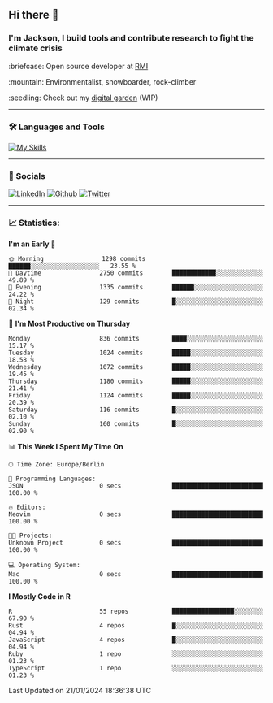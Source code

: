 ## Hi there :wave:
### I'm Jackson, I build tools and contribute research to fight the climate crisis
<p> :briefcase: Open source developer at <a href="https://rmi.org/" alt="RMI">RMI</a></p>
<p> :mountain: Environmentalist, snowboarder, rock-climber</p>
<p> :seedling: Check out my <a href="https://jdhoffa.github.io/" alt="digital garden">digital garden</a> (WIP) </p>

---

### :hammer_and_wrench: Languages and Tools

[![My Skills](https://skillicons.dev/icons?i=r,python,rust,js,html,css,postgresql,neovim,azure,docker,git&perline=6&theme=dark)](https://skillicons.dev)

---

### :iphone: Socials

[![LinkedIn](https://skillicons.dev/icons?i=linkedin&theme=dark)](https://www.linkedin.com/in/jackson-hoffart/) 
[![Github](https://skillicons.dev/icons?i=github&theme=dark)](https://github.com/jdhoffa) 
[![Twitter](https://skillicons.dev/icons?i=twitter&theme=dark)](https://twitter.com/jdhoffart) 

---

### :chart_with_upwards_trend: Statistics:

 
<!--START_SECTION:waka-->
**I'm an Early 🐤** 

```text
🌞 Morning                1298 commits        ██████░░░░░░░░░░░░░░░░░░░   23.55 % 
🌆 Daytime                2750 commits        ████████████░░░░░░░░░░░░░   49.89 % 
🌃 Evening                1335 commits        ██████░░░░░░░░░░░░░░░░░░░   24.22 % 
🌙 Night                  129 commits         █░░░░░░░░░░░░░░░░░░░░░░░░   02.34 % 
```
📅 **I'm Most Productive on Thursday** 

```text
Monday                   836 commits         ████░░░░░░░░░░░░░░░░░░░░░   15.17 % 
Tuesday                  1024 commits        █████░░░░░░░░░░░░░░░░░░░░   18.58 % 
Wednesday                1072 commits        █████░░░░░░░░░░░░░░░░░░░░   19.45 % 
Thursday                 1180 commits        █████░░░░░░░░░░░░░░░░░░░░   21.41 % 
Friday                   1124 commits        █████░░░░░░░░░░░░░░░░░░░░   20.39 % 
Saturday                 116 commits         █░░░░░░░░░░░░░░░░░░░░░░░░   02.10 % 
Sunday                   160 commits         █░░░░░░░░░░░░░░░░░░░░░░░░   02.90 % 
```


📊 **This Week I Spent My Time On** 

```text
🕑︎ Time Zone: Europe/Berlin

💬 Programming Languages: 
JSON                     0 secs              █████████████████████████   100.00 % 

🔥 Editors: 
Neovim                   0 secs              █████████████████████████   100.00 % 

🐱‍💻 Projects: 
Unknown Project          0 secs              █████████████████████████   100.00 % 

💻 Operating System: 
Mac                      0 secs              █████████████████████████   100.00 % 
```

**I Mostly Code in R** 

```text
R                        55 repos            █████████████████░░░░░░░░   67.90 % 
Rust                     4 repos             █░░░░░░░░░░░░░░░░░░░░░░░░   04.94 % 
JavaScript               4 repos             █░░░░░░░░░░░░░░░░░░░░░░░░   04.94 % 
Ruby                     1 repo              ░░░░░░░░░░░░░░░░░░░░░░░░░   01.23 % 
TypeScript               1 repo              ░░░░░░░░░░░░░░░░░░░░░░░░░   01.23 % 
```




 Last Updated on 21/01/2024 18:36:38 UTC
<!--END_SECTION:waka-->
